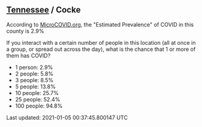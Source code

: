 
## [Tennessee](/united-states/tennessee) / Cocke

According to [MicroCOVID.org](http://microcovid.org),
the "Estimated Prevalence" of COVID in this county is 2.9%

If you interact with a certain number of people in this location
(all at once in a group, or spread out across the day), what is the chance that
1 or more of them has COVID?

- 1 person: 2.9%
- 2 people: 5.8%
- 3 people: 8.5%
- 5 people: 13.8%
- 10 people: 25.7%
- 25 people: 52.4%
- 100 people: 94.8%

Last updated: 2021-01-05 00:37:45.800147 UTC
